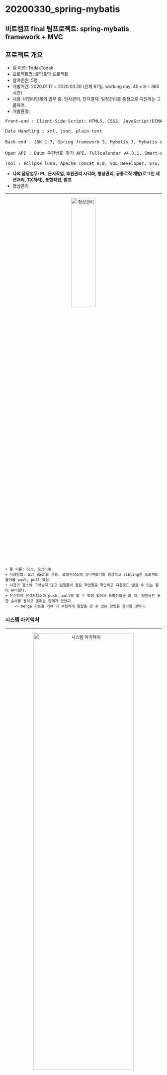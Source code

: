 # 20200330_spring-mybatis
## 비트캠프 final 팀프로젝트: spring-mybatis framework + MVC 

## 프로젝트 개요
* 팀 이름: TodakTodak
* 프로젝트명: 토닥토닥 프로젝트
* 참여인원: 5명
* 개발기간: 2020.01.17 ~ 2020.03.30 (전체 67일. working day: 45 x 8 = 360시간)
* 내용: 비영리단체의 업무 중, 인사관리, 전자결재, 일정관리를 중점으로 지원하는 그룹웨어.
* 개발환경: 
<pre>
Front-end : Client-Side-Script: HTML5, CSS3, JavaScript(ECMAScript3), jQuery, Ajax, BootStrap3, BootStrap4    Server-Side-Script : jsp-api 2.0, Servlet api 3.2

Data Handling : xml, json, plain-text

Back-end : JDK 1.7, Spring framework 3, Mybatis 3, Mybatis-spring 1.2, Oracle11g R 2 (AWS EC R2), 파일업로드 api – cos.jar, Jackson DataBind 2.5, Log4j 1.2

Open API : Daum 우편번호 찾기 API, Fullcalendar v4.3.1, Smart-editor v2, Flot Charts v3.0.0, Datepicker, JavaMail API v1.4
      
Tool : eclipse luna, Apache Tomcat 8.0, SQL Developer, STS, Erdwin, Git Bash, GitHub, StarUML, AWS, Chrome 8.0, Adobe Photoshop CC 2015, Adobe illustrator CC 2017</pre>   
   
* __나의 담당업무: PL, 문서작업, 후원관리 시각화, 형상관리, 공통로직 개발(로그인 세션처리, TX처리), 통합작업, 발표__
* 형상관리
***
<p align="center">
<img src="/img/형상관리.JPG" width="40%" height="30%" title="형상관리"></img>
</p>   
   
	+ 툴 이름: Git, Github
	+ 사용방법: Git Bash를 사용. 로컬저장소에 깃디렉토리를 생성하고 sibling한 프로젝트 폴더를 push, pull 했음.
	+ 시간과 장소에 구애받지 않고 팀원들이 올린 작업물을 확인하고 다운로드 받을 수 있는 점이 편리했다.
	+ 단순하게 원격저장소에 push, pull을 할 수 밖에 없어서 통합작업을 할 때, 팀원들간 통합 순서를 정하고 올리는 한계가 있었다.   
		-> merge 기능을 익혀 더 수월하게 통합을 할 수 있는 방법을 찾아볼 것이다.

### 시스템 아키텍처
***
<p align="center">
<img src="/img/20200131_3조_토닥토닥_system_architecture.JPG" width="80%" height="60%" title="시스템 아키텍처"></img>
</p>   
   
* Presentation Layer, Controller Layer, Business Layer, Persistent Layer 4계층으로 나눔.
* MVC 패턴과, Facade패턴, DAO 패턴을 적용하고, 데이터 이동을 위해 VO를 사용.
* FrontController(Dispatcher Servlet)에서 사용자의 요청에 응답하고 handler mapping을 통해 적절한 Controller(Servlet)를 찾음.
* Controller(Servlet)에서는 필요한 데이터가 있으면 Service에 데이터를 요청하고 결과(model)를 FrontController에 반환.
* Service에서는 Java core 로직을 구현하고 Dao 데이터 요청하고 응답을 Controller에 반환.
* Dao에서는 적합한 mapper를 찾아 DB에 쿼리를 날리고, 결과를 Service에 반환.
* View Resolver에서는 반환된 결과를 적합한 View와 매칭.
* View에서는 html5, css3, js, jQuery, ajax, servlet api, jsp api 등을 사용해 웹페이지를 구현.
* 마지막으로 FrontController는 응답결과를 Client에게 반환.

### 프로젝트 제안서 (RFP)
***
<p align="center">
<img src="/img/프로젝트제안서.JPG" width="60%" height="40%" title="프로젝트제안서"></img>
</p>   

### 요구사항 정의서
***
<p align="center">
<img src="/img/요구사항정의서_전체.JPG" width="49%" height="40%" title="요구사항정의서_전체"></img>
<img src="/img/요구사항정의서.JPG" width="49%" height="40%" title="요구사항정의서"></img>
</p>   

### 요건 정의서
***
<p align="center">
<img src="/img/요건정의서_전체.JPG" width="49%" height="40%" title="요건정의서_전체"></img>
<img src="/img/요건정의서.JPG" width="49%" height="40%" title="요건정의서"></img>
</p>   

### WBS 프로젝트 일정
***
<p align="center">
<img src="/img/WBS프로젝트일정.JPG" width="60%" height="40%" title="WBS프로젝트일정"></img>
</p>   

### 명명규칙
***
<p align="center">
<img src="/img/명명규칙.JPG" width="60%" height="40%" title="명명규칙"></img>
</p>   

### 화면 정의서
***
<p align="center">
<img src="/img/로그인.JPG" width="49%" height="40%" title="로그인"></img>
<img src="/img/후원관리_모금액.JPG" width="49%" height="40%" title="후원관리_모금액"></img>
</p>   

### 테이블 정의서
***
<p align="center">
<img src="/img/테이블정의서_전체.JPG" width="49%" height="40%" title="테이블정의서_전체"></img>
<img src="/img/테이블정의서.JPG" width="49%" height="40%" title="테이블정의서"></img>
</p>   

### ERD
***
<p align="center">
<img src="/img/erd-physical.JPG" width="49%" height="40%" title="erd-physical"></img>
<img src="/img/erd2-physical.JPG" width="49%" height="40%" title="erd2-physical"></img>
<img src="/img/erd-logical.JPG" width="49%" height="40%" title="erd-logical"></img>
<img src="/img/erd2-logical.JPG" width="49%" height="40%" title="erd2-logical"></img>
</p>   

### 클래스 설계서
***
<p align="center">
<img src="/img/class_diagram_전체.JPG" width="49%" height="40%" title="class_diagram_전체"></img>
<img src="/img/class_diagram_1JPG.JPG" width="49%" height="40%" title="class_diagram_1JPG"></img>
</p>   

### 프로그램목록
***
<p align="center">
<img src="/img/프로그램목록_전체.JPG" width="49%" height="40%" title="프로그램목록_전체"></img>
<img src="/img/프로그램목록2.JPG" width="49%" height="40%" title="프로그램목록2"></img>
</p>   

### 프로젝트 구현 로그인
***
<p align="center">
<img src="/img/프로젝트_로그인.png" width="60%" height="40%" title="프로젝트_로그인"></img>
</p>   

### 프로젝트 구현 메인 (일정관리 페이지)
***
<p align="center">
<img src="/img/프로젝트_메인.png" width="60%" height="40%" title="프로젝트_메인"></img>
</p>   

### 프로젝트 구현 시각화
***
<p align="center"> 
<img src="/img/프로젝트_시각화.png" width="60%" height="40%" title="프로젝트_시각화"></img>
</p>
